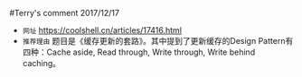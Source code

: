 #Terry's comment 2017/12/17

* `网址` https://coolshell.cn/articles/17416.html
* `推荐理由` 题目是《缓存更新的套路》。其中提到了更新缓存的Design Pattern有四种：Cache aside, Read through, Write through, Write behind caching。
